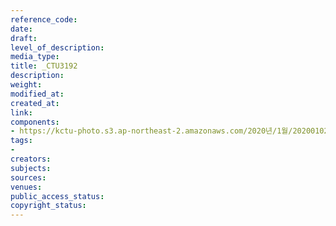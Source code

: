 ```yaml
---
reference_code: 
date: 
draft: 
level_of_description: 
media_type: 
title: _CTU3192
description: 
weight: 
modified_at: 
created_at: 
link: 
components:
- https://kctu-photo.s3.ap-northeast-2.amazonaws.com/2020년/1월/20200102_2020년+민주노총+시무식/_CTU3192.jpg
tags:
- 
creators: 
subjects: 
sources: 
venues: 
public_access_status: 
copyright_status: 
---
```


